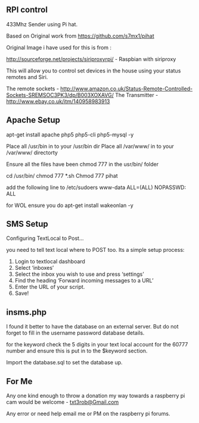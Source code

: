 RPI control
------------

433Mhz Sender using Pi hat.

Based on Original work from https://github.com/s7mx1/pihat

Original Image i have used for this is from :

http://sourceforge.net/projects/siriproxyrpi/  - Raspbian with siriproxy

This will allow you to control set devices in the house using your status remotes and Siri.

The remote sockets - http://www.amazon.co.uk/Status-Remote-Controlled-Sockets-SREMSOC3PK3/dp/B003XOXAVG/
The Transmitter - http://www.ebay.co.uk/itm/140958983913

Apache Setup
------------

apt-get install apache php5 php5-cli php5-mysql -y

Place all /usr/bin in to your /usr/bin dir
Place all /var/www/ in to your /var/www/ directorty

Ensure all the files have been chmod 777 in the usr/bin/ folder

cd /usr/bin/
chmod 777 *.sh
Chmod 777 pihat


add the following line to /etc/sudoers
www-data ALL=(ALL) NOPASSWD: ALL

for WOL ensure you do apt-get install wakeonlan -y

SMS Setup
------------

Configuring TextLocal to Post…

you need to tell text local where to POST too. Its a simple setup process:

1. Login to textlocal dashboard
2. Select ‘inboxes’
3. Select the inbox you wish to use and press ‘settings’
4. Find the heading ‘Forward incoming messages to a URL’
5. Enter the URL of your script.
6. Save!


insms.php
------------
I found it better to have the database on an external server.
But do not forget to fill in the username password database details.

for the keyword check the 5 digits in your text local account for the 60777 number 
and ensure this is put in to the $keyword section.

Import the database.sql to set the database up.



For Me
--------------
Any one kind enough to throw a donation my way towards a raspberry pi cam would be welcome - txt3rob@Gmail.com

Any error or need help email me or PM on the raspberry pi forums.

